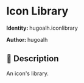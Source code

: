 # Icon Library

<b>Identity: </b>hugoalh.iconlibrary

<b>Author: </b>hugoalh

## 📜 Description

An icon's library.
